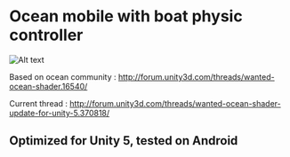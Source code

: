 # Ocean mobile with boat physic controller

![Alt text](https://github.com/laurentClave/Ocean_mobile_with_boat_physic)

Based on ocean community : http://forum.unity3d.com/threads/wanted-ocean-shader.16540/

Current thread : http://forum.unity3d.com/threads/wanted-ocean-shader-update-for-unity-5.370818/

## Optimized for Unity 5, tested on Android
